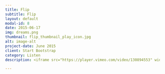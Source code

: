 ```yaml
---
title: Flip
subtitle: Flip
layout: default
modal-id: 8
date: 2015-06-17
img: dreams.png
thumbnail: flip_thumbnail_play_icon.jpg
alt: image-alt
project-date: June 2015
client: Start Bootstrap
category: Listen
description: <iframe src="https://player.vimeo.com/video/130894553" width="560" height="315" frameborder="0" webkitallowfullscreen mozallowfullscreen allowfullscreen></iframe>

---
```

